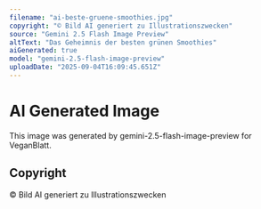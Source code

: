 ```yaml
---
filename: "ai-beste-gruene-smoothies.jpg"
copyright: "© Bild AI generiert zu Illustrationszwecken"
source: "Gemini 2.5 Flash Image Preview"
altText: "Das Geheimnis der besten grünen Smoothies"
aiGenerated: true
model: "gemini-2.5-flash-image-preview"
uploadDate: "2025-09-04T16:09:45.651Z"
---
```


# AI Generated Image

This image was generated by gemini-2.5-flash-image-preview for VeganBlatt.

## Copyright
© Bild AI generiert zu Illustrationszwecken
